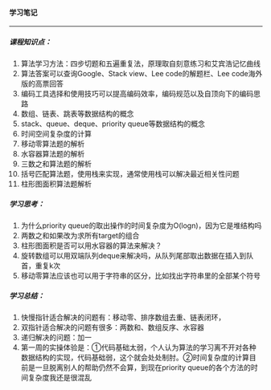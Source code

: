 #### 学习笔记

------

##### 课程知识点：

1. 算法学习方法：四步切题和五遍重复法，原理取自刻意练习和艾宾浩记忆曲线
2. 算法答案可以查询Google、Stack view、Lee code的解题栏、Lee code海外版的高票回答
3. 编码工具选择和使用技巧可以提高编码效率，编码规范以及自顶向下的编码思路
4. 数组、链表、跳表等数据结构的概念
5. stack、queue、deque、priority queue等数据结构的概念
6. 时间空间复杂度的计算
7. 移动零算法题的解析
8. 水容器算法题的解析
9. 三数之和算法题的解析
10. 括号匹配算法题，使用栈来实现，通常使用栈可以解决最近相关性问题
11. 柱形图面积算法题解析

##### 学习思考：

1. 为什么priority queue的取出操作的时间复杂度为O(logn)，因为它是堆结构吗
2. 两数之和如果改为求所有target的组合
3. 柱形图面积是否可以用水容器的算法来解决？
4. 旋转数组可以用双端队列deque来解决吗，从队列尾部取出数据在插入到队首，重复k次
5. 移动零算法应该也可以用于字符串的区分，比如找出字符串里的全部某个符号

##### 学习总结：

1. 快慢指针适合解决的问题有：移动零、排序数组去重、链表闭环，
2. 双指针适合解决的问题有很多：两数和、数组反序、水容器
3. 递归解决的问题：加一
4. 第一周的实操体验是：①代码基础太弱，个人认为算法的学习离不开对各种数据结构的实现，代码基础弱，这个就会处处制肘。②时间复杂度的计算目前是一旦脱离别人的帮助仍然不会算，到现在priority queue的各个方法的时间复杂度我还是很混乱